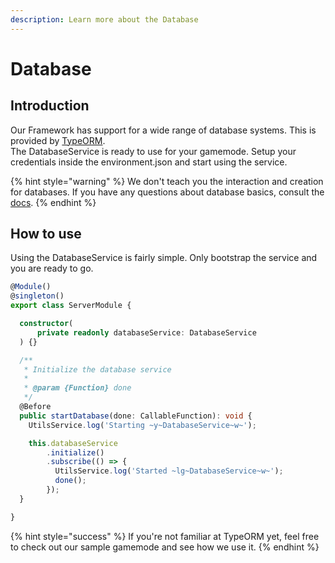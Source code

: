 ```yaml
---
description: Learn more about the Database
---
```


# Database

## Introduction

Our Framework has support for a wide range of database systems. This is provided by [TypeORM](https://typeorm.io/#/).  
The DatabaseService is ready to use for your gamemode. Setup your credentials inside the environment.json and start using the service.

{% hint style="warning" %}
We don't teach you the interaction and creation for databases. If you have any questions about database basics, consult the [docs](https://typeorm.io/#/).
{% endhint %}

## How to use

Using the DatabaseService is fairly simple. Only bootstrap the service and you are ready to go.

```typescript
@Module()
@singleton()
export class ServerModule {

  constructor(
      private readonly databaseService: DatabaseService
  ) {}

  /**
   * Initialize the database service
   * 
   * @param {Function} done
   */
  @Before
  public startDatabase(done: CallableFunction): void {
    UtilsService.log('Starting ~y~DatabaseService~w~');

    this.databaseService
        .initialize()
        .subscribe(() => {
          UtilsService.log('Started ~lg~DatabaseService~w~');
          done();
        });
  }

}
```

{% hint style="success" %}
If you're not familiar at TypeORM yet, feel free to check out our sample gamemode and see how we use it.
{% endhint %}

